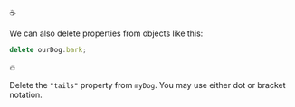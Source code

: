 :coffee:

We can also delete properties from objects like this:

```javascript
delete ourDog.bark;
```

:fire:

Delete the `"tails"` property from `myDog`. You may use either dot or bracket notation.
